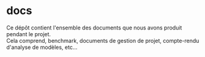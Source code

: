 # docs
Ce dépôt contient l'ensemble des documents que nous avons produit pendant le projet.  
Cela comprend, benchmark, documents de gestion de projet, compte-rendu d'analyse de modèles, etc...
